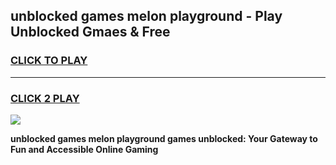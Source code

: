 
## unblocked games melon playground - Play Unblocked Gmaes & Free
<h3>
<a href="https://news.freeplayer.one?title=unblocked_games_melon_playground&ref=23F">CLICK TO PLAY</a></h3>
<hr>

<h3>
<a href="https://news.freeplayer.one?title=unblocked_games_melon_playground&ref=23F">CLICK 2 PLAY</a>
  
</h3>

<a href="https://news.freeplayer.one?title=unblocked_games_melon_playground&ref=23F/"><img src="https://clearcache.store/games.png"></a>


**unblocked games melon playground games unblocked: Your Gateway to Fun and Accessible Online Gaming**
